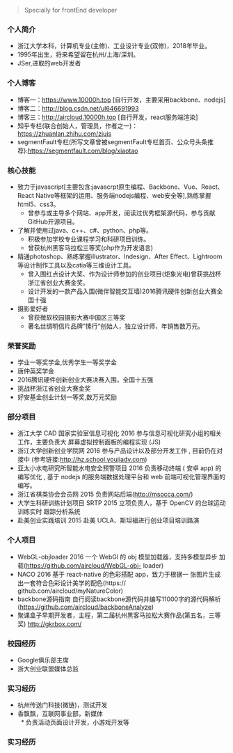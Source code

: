 >Specially for frontEnd developer 

### 个人简介

* 浙江大学本科，计算机专业(主修)、工业设计专业(双修)，2018年毕业。
* 1995年出生，将来希望留在杭州/上海/深圳。
* JSer,进取的web开发者

### 个人博客
* 博客一：https://www.10000h.top [自行开发，主要采用backbone、nodejs]
* 博客二：http://blog.csdn.net/ul646691993
* 博客三：http://aircloud.10000h.top [自行开发，react服务端渲染]
* 知乎专栏(联合创始人，管理员，作者之一)： https://zhuanlan.zhihu.com/zjujs
* segmentFault专栏(所写文章曾被segmentFault专栏首页、公众号头条推荐):https://segmentfault.com/blog/xiaotao

### 核心技能

* 致力于javascript[主要包含:javascrpt原生编程、Backbone、Vue、React、React Native等框架的运用、服务端nodejs编程、web安全等],熟练掌握html5、css3。
	* 曾参与或主导多个网站、app开发，阅读过优秀框架源代码，参与贡献GitHub开源项目。
* 了解并使用过java、c++、c#、python、php等。
	* 积极参加学校专业课程学习和科研项目训练。	
	* 曾获杭州黑客马拉松三等奖(php作为开发语言)
* 精通photoshop、熟练掌握illustrator、Indesign、After Effect、Lightroom等设计制作工具以及catia等三维设计工具。
	* 曾入围红点设计大奖、作为设计师参加的创业项目(炬象光电)曾获挑战杯浙江省创业大赛金奖。
	* 设计开发的一款产品入围(微伴智能交互墙)2016腾讯硬件创新创业大赛全国十强
* 摄影爱好者
	* 曾获微软校园摄影大赛中国区三等奖
	* 著名丝绸明信片品牌”愫行“创始人，独立设计师，年销售数万元。

### 荣誉奖励
* 学业一等奖学金,优秀学生一等奖学金
* 唐仲英奖学金
* 2016腾讯硬件创新创业大赛决赛入围，全国十五强
* 挑战杯浙江省创业大赛金奖
* 好安基金创业计划一等奖,数万元奖励

### 部分项目
* 浙江大学 CAD 国家实验室信息可视化 2016 参与信息可视化研究小组的相关工作，主要负责大
屏幕虚拟控制面板的编程实现 (JS)
* 浙江大学创新创业学院网 2016 参与产品设计以及部分开发工作 , 目前仍在对接中
(参考链接:http://hz.school.youjiadv.com)
* 亚太小水电研究所智能水电安全预警项目 2016
负责移动终端 ( 安卓 app) 的编写优化 , 基于 nodejs 的服务端数据处理平台和 web 前端可视化管理界面的 编写。
* 浙江省棋类协会会员网 2015 负责网站后端(http://msocca.com/)
* 大学生科研训练计划项目 SRTP 2015 立项负责人，基于 OpenCV 的台球运动训练实时
跟踪分析系统
* 赴美创业实践培训 2015
赴美 UCLA、斯坦福进行创业项目培训路演

### 个人项目
* WebGL-objloader 2016
一个 WebGl 的 obj 模型加载器，支持多模型异步 加 载(https://github.com/aircloud/WebGL-obj- loader)
* NACO 2016
基于 react-native 的色彩搭配 app，致力于根据一 张图片生成出一套符合色彩设计美学的配色(https:// github.com/aircloud/myNatureColor)
* backbone源码指南
自行阅读backbone源代码并编写11000字的源代码解析(https://github.com/aircloud/backboneAnalyze)
* 聚课盒子早期开发者，主程，第二届杭州黑客马拉松大赛作品(第五名，三等奖)
http://gkrbox.com/

### 校园经历
* Google俱乐部主席
* 浙大创业联盟媒体总监

### 实习经历
* 杭州传送门科技(微链)，测试开发
* 香飘飘，互联网事业部，新媒体    
   * 负责活动页面设计开发，小游戏开发等
### 实习经历
